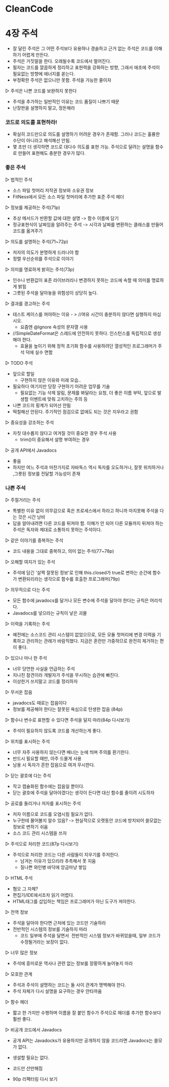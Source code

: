 # CleanCode

# 4장 주석

- 잘 달린 주석은 그 어떤 주석보다 유용하나 경솔하고 근거 없는 주석은 코드를 이해하기 어렵게 만든다.
- 주석은 거짓말을 한다. 오래될수록 코드에서 멀어진다.
- 필자는 코드를 깔끔하게 정리하고 표현력을 강화하는 방향, 그래서 애초에 주석이 필요없는 방향에 에너지를 쏟는다.
- 부정확한 주석은 없으니만 못함. 주석을 가능한 줄이자

▷ 주석은 나쁜 코드를 보완하지 못한다

- 주석을 추가하는 일반적인 이유는 코드 품질이 나쁘기 때문
- 난장판을 설명하지 말고, 정돈해라

### 코드로 의도를 표현하라!

- 확실히 코드만으로 의도를 설명하기 어려운 경우가 존재함. 그러나 코드는 훌륭한 수단이 아니라고 해석해선 안됨.
- 몇 초만 더 생각하면 코드로 대다수 의도를 표현 가능. 주석으로 달려는 설명을 함수로 만들어 표현해도 충분한 경우가 많다.

### 좋은 주석

▷ 법적인 주석

- 소스 파일 첫머리 저작권 정보와 소유권 정보
- FitNess에서 모든 소스 파일 첫머리에 추가한 표준 주석 헤더

▷ 정보를 제공하는 주석(71p)

- 추상 메서드가 반환할 값에 대한 설명 -> 함수 이름에 담기
- 정규표현식이 날짜임을 알려주는 주석 -> 시각과 날짜를 변환하는 클래스를 만들어 코드를 옮겨주기

▷ 의도를 설명하는 주석(71~72p)

- 저자의 의도가 분명하게 드러나야 함
- 정렬 우선순위를 주석으로 이야기

▷ 의미를 명료하게 밝히는 주석(73p)

- 인수나 반환값이 표준 라이브러리나 변경하지 못하는 코드에 속할 때 의미를 명료하게 밝힘
- 그릇된 주석을 달아놓을 위험성이 상당히 높다.

▷ 결과를 경고하는 주석

- 테스트 케이스를 꺼야하는 이유 - > //여유 시간이 충분하지 않다면 실행하지 마십시오.
    - 요즘엔 @Ignore 속성의 문자열 사용
- //SimpleDateFormat은 스레드에 안전하지 못하다. 인스턴스를 독립적으로 생성해야 한다.
    - 효율을 높이기 위해 정적 초기화 함수를 사용하려던 열성적인 프로그래머가 주석 덕에 실수 면함

▷ TODO 주석

- 앞으로 할일
    - 구현하지 않은 이유와 미래 모습..
- 필요하다 여기지만 당장 구현하기 어려운 업무를 기술
    - 필요없는 기능 삭제 알림, 문제를 봐달라는 요청, 더 좋은 이름 부탁, 앞으로 발생할 이벤트에 맞춰 고치하는 주의 등
- 나쁜 코드의 핑계가 되어선 안됨
- 떡칠해선 안된다. 주기적인 점검으로 없애도 되는 것은 지우라고 권함

▷ 중요성을 강조하는 주석

- 자칫 대수롭지 않다고 여겨질 것이 중요한 경우 주석 사용
    - trim()이 중요해서 설명 부여하는 경우

▷ 공개 API에서 Javadocs

- 좋음
- 하지만 여느 주석과 마찬가지로 자바독스 역시 독자를 오도하거나, 잘못 위치하거나 ,그릇된 정보를 전달할 가능성이 존재

### 나쁜 주석

▷ 주절거리는 주석

- 특별한 이유 없이 의무감으로 혹은 프로세스에서 하라고 하니까 마지못해 주석을 다는 것은 시간 낭비
- 답을 알아내려면 다른 코드를 뒤져야 함. 이해가 안 되어 다른 모듈까지 뒤져야 하는 주석은 독자와 제대로 소통하지 못하는 주석이다.

▷ 같은 이야기를 중복하는 주석

- 코드 내용을 그대로 중복하고, 의미 없는 주석(77~78p)

▷ 오해할 여지가 있는 주석

- 주석에 담긴 '살짝 잘못된 정보'로 인해 this.closed가 true로 변하는 순간에 함수가 변환되리라는 생각으로 함수를 호출한 프로그래머(79p)

▷ 의무적으로 다는 주석

- 모든 함수에 javadocs를 달거나 모든 변수에 주석을 달아야 한다는 규칙은 어리석다.
- Javadocs를 넣으라는 규칙이 낳은 괴물

▷ 이력을 기록하는 주석

- 예전에는 소스코드 관리 시스템이 없었으므로, 모든 모듈 첫머리에 변경 이력을 기록하고 관리하는 관례가 바람직했다. 지금은 혼란만 가중하므로 완전히 제거하는 편이 좋다.

▷ 있으나 마나 한 주석

- 너무 당연한 사실을 언급하는 주석
- 지나친 참견이라 개발자가 주석을 무시하는 습관에 빠진다.
- 이상한거 쓰지말고 코드를 정리하자

▷ 무서운 잡음

- javadocs도 때로는 잡음이다
- 정보를 제공해야 한다는 잘못된 욕심으로 탄생한 잡음 (84p)

▷ 함수나 변수로 표현할 수 있다면 주석을 달지 마라(84p 다시보기)

- 주석이 필요하지 않도록 코드를 개선하는게 좋다.

▷ 위치를 표시하는 주석

- 너무 자주 사용하지 않는다면 배너는 눈에 띄며 주의를 환기한다.
- 반드시 필요할 때만, 아주 드물게 사용
- 남용 시 독자가 흔한 잡음으로 여겨 무시한다.

▷ 닫는 괄호에 다는 주석

- 작고 캡슐화된 함수에는 잡음일 뿐이다.
- 닫는 괄호에 주석을 달아야겠다는 생각이 든다면 대신 함수를 줄이려 시도하자

▷ 공로를 돌리거나 저자를 표시하는 주석

- 저자 이름으로 코드를 오염시킬 필요가 없다.
- 누구한테 물어볼지 알수 있음? -> 현실적으로 오랫동안 코드에 방치되어 쓸모없는 정보로 변하기 쉬움
- 소스 코드 관리 시스템을 쓰자

▷ 주석으로 처리한 코드(87p 다시보기)

- 주석으로 처리한 코드는 다른 사람들이 지우기를 주저한다.
    - 남겨논 이유가 있으리라 추측해서 못 지움
    - 질나쁜 와인병 바닥에 앙금마냥 쌓임

▷ HTML 주석

- 혐오 그 자체?
- 편집기/IDE에서조차 읽기 어렵다.
- HTML태그를 삽입하는 책임은 프로그래머가 아닌 도구가 져야한다.

▷ 전역 정보

- 주석을 달아야 한다면 근처에 있는 코드만 기술하라
- 전반적인 시스템의 정보를 기술하지 마라
    - 코드 일부에 주석을 달면서  전반적인 시스템 정보가 바뀌었을때, 일부 코드가 수정될거라는 보장이 없다.

▷ 너무 많은 정보

- 주석에 흥미로운 역사나 관련 없는 정보를 장황하게 늘어놓지 마라

▷ 모호한 관계

- 주석과 주석이 설명하는 코드는 둘 사이 관계가 명백해야 한다.
- 주석 자체가 다시 설명을 요구하는 경우 안타까움

▷ 함수 헤더

- 짧고 한 가지만 수행하며 이름을 잘 붙인 함수가 주석으로 헤더를 추가한 함수보다 훨씬 좋다.

▷ 비공개 코드에서 Javadocs

- 공개 API는 Javadocks가 유용하지만 공개하지 않을 코드라면 Javadocs는 쓸모가 없다.
- 생설할 필요는 없다.
- 코드만 산만해짐
 
 - 90p 리팩터링 다시 보기